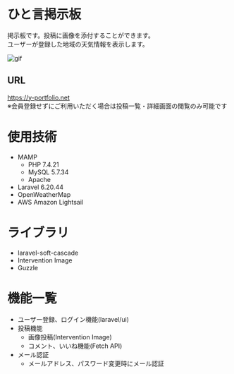 # ひと言掲示板  
掲示板です。投稿に画像を添付することができます。  
ユーザーが登録した地域の天気情報を表示します。

![gif](https://user-images.githubusercontent.com/69518643/170853857-e4849812-6744-4534-a025-4a2719637f83.gif)

## URL  
https://y-portfolio.net  
※会員登録せずにご利用いただく場合は投稿一覧・詳細画面の閲覧のみ可能です

# 使用技術
- MAMP
    - PHP 7.4.21
    - MySQL 5.7.34
    - Apache
- Laravel 6.20.44
- OpenWeatherMap
- AWS Amazon Lightsail

# ライブラリ
- laravel-soft-cascade
- Intervention Image
- Guzzle

# 機能一覧
- ユーザー登録、ログイン機能(laravel/ui)
- 投稿機能
    - 画像投稿(Intervention Image)
    - コメント、いいね機能(Fetch API)
- メール認証
    - メールアドレス、パスワード変更時にメール認証